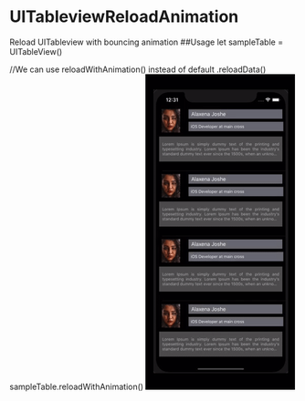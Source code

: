 # UITableviewReloadAnimation
Reload UITableview with bouncing animation
##Usage
let sampleTable = UITableView()

//We can use reloadWithAnimation() instead of default .reloadData()
sampleTable.reloadWithAnimation()
![Alt text](/video-to-gif-converter-2.gif)
